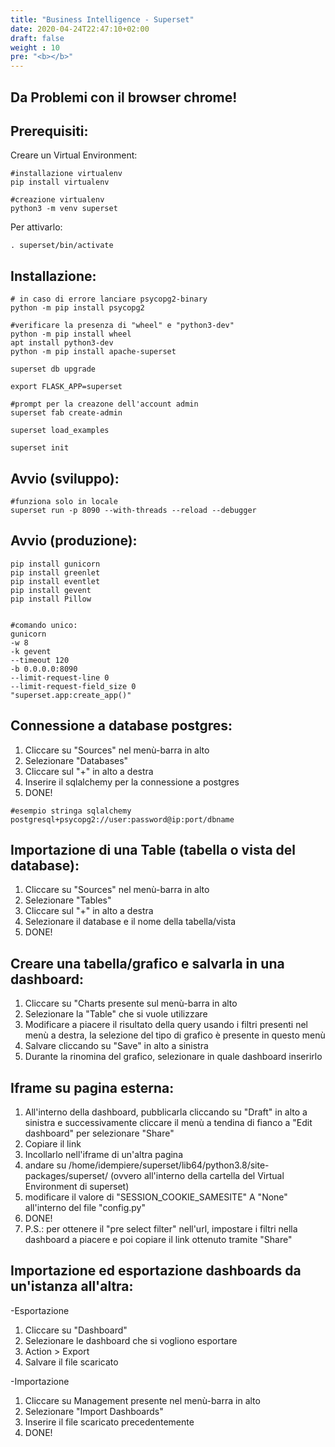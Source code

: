 ```yaml
---
title: "Business Intelligence - Superset"
date: 2020-04-24T22:47:10+02:00
draft: false
weight : 10
pre: "<b></b>"
---
```


## Da Problemi con il browser chrome!

## Prerequisiti:

Creare un Virtual Environment:  

```
#installazione virtualenv
pip install virtualenv
```
```
#creazione virtualenv
python3 -m venv superset
```

Per attivarlo:

```
. superset/bin/activate
```

## Installazione:

```
# in caso di errore lanciare psycopg2-binary
python -m pip install psycopg2
```
```
#verificare la presenza di "wheel" e "python3-dev"
python -m pip install wheel
apt install python3-dev 
python -m pip install apache-superset
```
```
superset db upgrade
```
```
export FLASK_APP=superset
```
```
#prompt per la creazone dell'account admin
superset fab create-admin
```
```
superset load_examples
```
```
superset init
```

## Avvio (sviluppo):

```
#funziona solo in locale
superset run -p 8090 --with-threads --reload --debugger
```

## Avvio (produzione):

```
pip install gunicorn
pip install greenlet 
pip install eventlet
pip install gevent   
pip install Pillow


#comando unico:
gunicorn
-w 8
-k gevent
--timeout 120
-b 0.0.0.0:8090
--limit-request-line 0
--limit-request-field_size 0
"superset.app:create_app()"
```

## Connessione a database postgres:

1) Cliccare su "Sources" nel menù-barra in alto
2) Selezionare "Databases"
3) Cliccare sul "+" in alto a destra
4) Inserire il sqlalchemy per la connessione a postgres
5) DONE!
```
#esempio stringa sqlalchemy
postgresql+psycopg2://user:password@ip:port/dbname
```

## Importazione di una Table (tabella o vista del database):

1) Cliccare su "Sources" nel menù-barra in alto
2) Selezionare "Tables"
3) Cliccare sul "+" in alto a destra
4) Selezionare il database e il nome della tabella/vista
5) DONE!

## Creare una tabella/grafico e salvarla in una dashboard:

1) Cliccare su "Charts presente sul menù-barra in alto
2) Selezionare la "Table" che si vuole utilizzare
3) Modificare a piacere il risultato della query usando i filtri presenti nel menù a destra, la selezione del tipo di grafico è presente in questo menù
4) Salvare cliccando su "Save" in alto a sinistra
5) Durante la rinomina del grafico, selezionare in quale dashboard inserirlo

## Iframe su pagina esterna:

1) All'interno della dashboard, pubblicarla cliccando su "Draft" in alto a sinistra e successivamente cliccare il menù a tendina di fianco a "Edit dashboard" per selezionare "Share"
2) Copiare il link
3) Incollarlo nell'iframe di un'altra pagina 
4) andare su /home/idempiere/superset/lib64/python3.8/site-packages/superset/ (ovvero all'interno della cartella del Virtual Environment di superset)
5) modificare il valore di "SESSION_COOKIE_SAMESITE" A "None" all'interno del file "config.py"
6) DONE!
7) P.S.: per ottenere il "pre select filter" nell'url, impostare i filtri nella dashboard a piacere e poi copiare il link ottenuto tramite "Share" 

## Importazione ed esportazione dashboards da un'istanza all'altra:

-Esportazione

1) Cliccare su "Dashboard"
2) Selezionare le dashboard che si vogliono esportare
3) Action > Export
4) Salvare il file scaricato

-Importazione

1) Cliccare su Management presente nel menù-barra in alto
2) Selezionare "Import Dashboards"
3) Inserire il file scaricato precedentemente
4) DONE!

